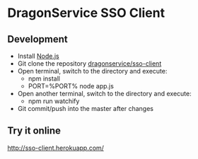 # DragonService SSO Client

## Development
- Install [Node.js](http://nodejs.org/)
- Git clone the repository [dragonservice/sso-client](https://github.com/dragonservice/sso-client.git)
- Open terminal, switch to the directory and execute:
  - npm install
  - PORT=%PORT% node app.js
- Open another terminal, switch to the directory and execute:
  - npm run watchify
- Git commit/push into the master after changes

## Try it online
http://sso-client.herokuapp.com/
